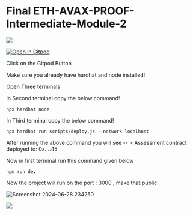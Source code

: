 # Final ETH-AVAX-PROOF-Intermediate-Module-2
![](https://i.imgur.com/veF6Uvs.png)


[![Open in Gitpod](https://gitpod.io/button/open-in-gitpod.svg)](https://metacrafterc-scmstarter-m5l1h22gvj0.ws-us114.gitpod.io/)

Click on the Gitpod Button 

Make sure you already have hardhat and node installed!

Open Three terminals 

In Second terminal copy the below command!
```solidity
npx hardhat node
```

In Third terminal copy the below command!
```solidity
npx hardhat run scripts/deploy.js --network localhost
```

After running the above command you will see  -- > Assessment contract deployed to: 0x....45



Now in first terminal run this command given below

```solidity
npm run dev
```

Now the project will run on the port : 3000 , make that public 

![Screenshot 2024-06-28 234250](https://github.com/Sukhwinder42/Ethereum_avax_intermediate/assets/114457848/798cbc4b-6d44-42ef-93cc-d0f4c324106e)

![](https://i.imgur.com/EvjY5Pp.png)








